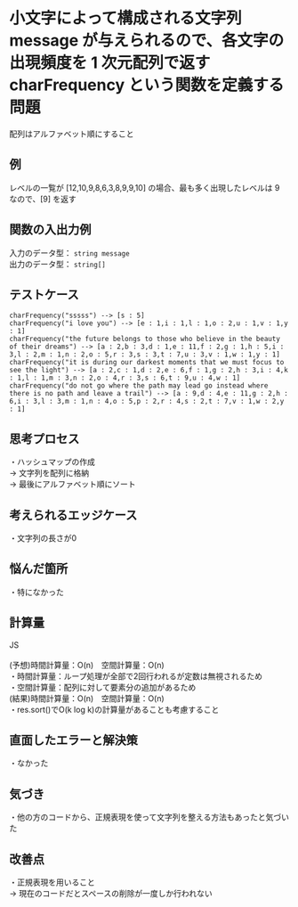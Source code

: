 # 小文字によって構成される文字列 message が与えられるので、各文字の出現頻度を 1 次元配列で返す charFrequency という関数を定義する問題
配列はアルファベット順にすること

## 例
レベルの一覧が [12,10,9,8,6,3,8,9,9,10] の場合、最も多く出現したレベルは 9 なので、[9] を返す<br>

## 関数の入出力例
入力のデータ型： `string message`<br>
出力のデータ型： `string[]`<br>

## テストケース
`charFrequency("sssss") --> [s : 5]`<br>
`charFrequency("i love you") --> [e : 1,i : 1,l : 1,o : 2,u : 1,v : 1,y : 1]`<br>
`charFrequency("the future belongs to those who believe in the beauty of their dreams") --> [a : 2,b : 3,d : 1,e : 11,f : 2,g : 1,h : 5,i : 3,l : 2,m : 1,n : 2,o : 5,r : 3,s : 3,t : 7,u : 3,v : 1,w : 1,y : 1]`<br>
`charFrequency("it is during our darkest moments that we must focus to see the light") --> [a : 2,c : 1,d : 2,e : 6,f : 1,g : 2,h : 3,i : 4,k : 1,l : 1,m : 3,n : 2,o : 4,r : 3,s : 6,t : 9,u : 4,w : 1]`<br>
`charFrequency("do not go where the path may lead go instead where there is no path and leave a trail") --> [a : 9,d : 4,e : 11,g : 2,h : 6,i : 3,l : 3,m : 1,n : 4,o : 5,p : 2,r : 4,s : 2,t : 7,v : 1,w : 2,y : 1]`<br>

## 思考プロセス
・ハッシュマップの作成<br>
→ 文字列を配列に格納<br>
→ 最後にアルファベット順にソート<br>


## 考えられるエッジケース
・文字列の長さが0<br>

## 悩んだ箇所
・特になかった<br>

## 計算量
JS<br>                                                                        
(予想)時間計算量：O(n)　空間計算量：O(n)<br>
・時間計算量：ループ処理が全部で2回行われるが定数は無視されるため<br>
・空間計算量：配列に対して要素分の追加があるため<br>
(結果)時間計算量：O(n)　空間計算量：O(n)<br>
・res.sort()でO(k log k)の計算量があることも考慮すること

## 直面したエラーと解決策
・なかった<br>

## 気づき
・他の方のコードから、正規表現を使って文字列を整える方法もあったと気づいた<br>

## 改善点
・正規表現を用いること<br>
→ 現在のコードだとスペースの削除が一度しか行われない<br>